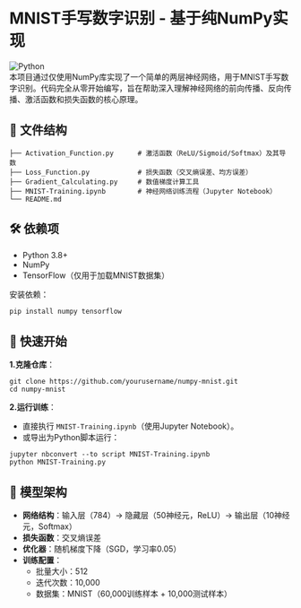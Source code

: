 # MNIST手写数字识别 - 基于纯NumPy实现

![Python](https://img.shields.io/badge/Python-3.8%2B-blue)                                                                                                                                                                     
本项目通过仅使用NumPy库实现了一个简单的两层神经网络，用于MNIST手写数字识别。代码完全从零开始编写，旨在帮助深入理解神经网络的前向传播、反向传播、激活函数和损失函数的核心原理。

## 📁 文件结构

```
├── Activation_Function.py      # 激活函数（ReLU/Sigmoid/Softmax）及其导数
├── Loss_Function.py            # 损失函数（交叉熵误差、均方误差）
├── Gradient_Calculating.py     # 数值梯度计算工具
├── MNIST-Training.ipynb        # 神经网络训练流程（Jupyter Notebook）
└── README.md
```

## 🛠️ 依赖项
- Python 3.8+
- NumPy
- TensorFlow（仅用于加载MNIST数据集）

安装依赖：
```bash
pip install numpy tensorflow
```

## 🚀 快速开始

**1.克隆仓库**：

```git
git clone https://github.com/yourusername/numpy-mnist.git
cd numpy-mnist
```

**2.运行训练**：

- 直接执行 `MNIST-Training.ipynb`（使用Jupyter Notebook）。
- 或导出为Python脚本运行：

```
jupyter nbconvert --to script MNIST-Training.ipynb
python MNIST-Training.py
```

## 🧠 模型架构

- **网络结构**：输入层（784）→ 隐藏层（50神经元，ReLU）→ 输出层（10神经元，Softmax）
- **损失函数**：交叉熵误差
- **优化器**：随机梯度下降（SGD，学习率0.05）
- **训练配置**：
  - 批量大小：512
  - 迭代次数：10,000
  - 数据集：MNIST（60,000训练样本 + 10,000测试样本）